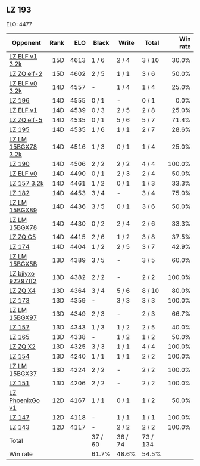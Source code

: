 ## LZ 193 ##

ELO: 4477

Opponent | Rank | ELO | Black | Write | Total | Win rate
---------|-----:|----:|-------|-------|-------|-------:
[LZ ELF v1 3.2k](LZ%20ELF%20v1%203.2k.md) | 15D | 4613 | 1 / 6 | 2 / 4 | 3 / 10 | 30.0%
[LZ ZQ elf-2](LZ%20ZQ%20elf-2.md) | 15D | 4602 | 2 / 5 | 1 / 1 | 3 / 6 | 50.0%
[LZ ELF v0 3.2k](LZ%20ELF%20v0%203.2k.md) | 14D | 4557 | - | 1 / 4 | 1 / 4 | 25.0%
[LZ 196](LZ%20196.md) | 14D | 4555 | 0 / 1 | - | 0 / 1 | 0.0%
[LZ ELF v1](LZ%20ELF%20v1.md) | 14D | 4539 | 0 / 3 | 2 / 5 | 2 / 8 | 25.0%
[LZ ZQ elf-5](LZ%20ZQ%20elf-5.md) | 14D | 4535 | 0 / 1 | 5 / 6 | 5 / 7 | 71.4%
[LZ 195](LZ%20195.md) | 14D | 4535 | 1 / 6 | 1 / 1 | 2 / 7 | 28.6%
[LZ LM 15BGX78 3.2k](LZ%20LM%2015BGX78%203.2k.md) | 14D | 4516 | 1 / 3 | 0 / 1 | 1 / 4 | 25.0%
[LZ 190](LZ%20190.md) | 14D | 4506 | 2 / 2 | 2 / 2 | 4 / 4 | 100.0%
[LZ ELF v0](LZ%20ELF%20v0.md) | 14D | 4490 | 0 / 1 | 2 / 3 | 2 / 4 | 50.0%
[LZ 157 3.2k](LZ%20157%203.2k.md) | 14D | 4461 | 1 / 2 | 0 / 1 | 1 / 3 | 33.3%
[LZ 182](LZ%20182.md) | 14D | 4453 | 3 / 4 | - | 3 / 4 | 75.0%
[LZ LM 15BGX89](LZ%20LM%2015BGX89.md) | 14D | 4436 | 3 / 5 | 0 / 1 | 3 / 6 | 50.0%
[LZ LM 15BGX78](LZ%20LM%2015BGX78.md) | 14D | 4430 | 0 / 2 | 2 / 4 | 2 / 6 | 33.3%
[LZ ZQ G5](LZ%20ZQ%20G5.md) | 14D | 4415 | 2 / 6 | 1 / 2 | 3 / 8 | 37.5%
[LZ 174](LZ%20174.md) | 14D | 4404 | 1 / 2 | 2 / 5 | 3 / 7 | 42.9%
[LZ LM 15BGX5B](LZ%20LM%2015BGX5B.md) | 13D | 4389 | 3 / 5 | - | 3 / 5 | 60.0%
[LZ bjiyxo 92297ff2](LZ%20bjiyxo%2092297ff2.md) | 13D | 4382 | 2 / 2 | - | 2 / 2 | 100.0%
[LZ ZQ X4](LZ%20ZQ%20X4.md) | 13D | 4364 | 3 / 4 | 5 / 6 | 8 / 10 | 80.0%
[LZ 173](LZ%20173.md) | 13D | 4359 | - | 3 / 3 | 3 / 3 | 100.0%
[LZ LM 15BGX97](LZ%20LM%2015BGX97.md) | 13D | 4349 | 2 / 3 | - | 2 / 3 | 66.7%
[LZ 157](LZ%20157.md) | 13D | 4343 | 1 / 3 | 1 / 2 | 2 / 5 | 40.0%
[LZ 165](LZ%20165.md) | 13D | 4338 | - | 1 / 2 | 1 / 2 | 50.0%
[LZ ZQ X2](LZ%20ZQ%20X2.md) | 13D | 4325 | 3 / 3 | 1 / 1 | 4 / 4 | 100.0%
[LZ 154](LZ%20154.md) | 13D | 4240 | 1 / 1 | 1 / 1 | 2 / 2 | 100.0%
[LZ LM 15BGX37](LZ%20LM%2015BGX37.md) | 13D | 4224 | 2 / 2 | - | 2 / 2 | 100.0%
[LZ 151](LZ%20151.md) | 13D | 4206 | 2 / 2 | - | 2 / 2 | 100.0%
[LZ PhoenixGo v1](LZ%20PhoenixGo%20v1.md) | 12D | 4167 | 1 / 1 | 0 / 1 | 1 / 2 | 50.0%
[LZ 147](LZ%20147.md) | 12D | 4118 | - | 1 / 1 | 1 / 1 | 100.0%
[LZ 143](LZ%20143.md) | 12D | 4117 | - | 2 / 2 | 2 / 2 | 100.0%
Total | | | 37 / 60 | 36 / 74 | 73 / 134 | 
Win rate| | | 61.7% | 48.6% | 54.5% | 
